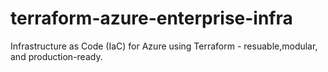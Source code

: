 # terraform-azure-enterprise-infra
Infrastructure as Code (IaC) for Azure using Terraform - resuable,modular, and production-ready.
